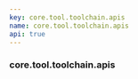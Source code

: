 ```yaml
---
key: core.tool.toolchain.apis
name: core.tool.toolchain.apis
api: true
---
```


### core.tool.toolchain.apis
